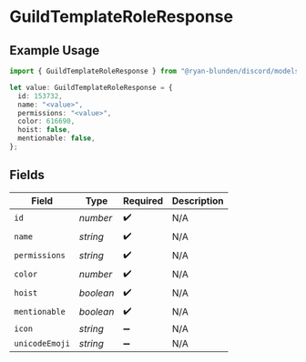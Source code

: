 # GuildTemplateRoleResponse

## Example Usage

```typescript
import { GuildTemplateRoleResponse } from "@ryan-blunden/discord/models/components";

let value: GuildTemplateRoleResponse = {
  id: 153732,
  name: "<value>",
  permissions: "<value>",
  color: 616690,
  hoist: false,
  mentionable: false,
};
```

## Fields

| Field              | Type               | Required           | Description        |
| ------------------ | ------------------ | ------------------ | ------------------ |
| `id`               | *number*           | :heavy_check_mark: | N/A                |
| `name`             | *string*           | :heavy_check_mark: | N/A                |
| `permissions`      | *string*           | :heavy_check_mark: | N/A                |
| `color`            | *number*           | :heavy_check_mark: | N/A                |
| `hoist`            | *boolean*          | :heavy_check_mark: | N/A                |
| `mentionable`      | *boolean*          | :heavy_check_mark: | N/A                |
| `icon`             | *string*           | :heavy_minus_sign: | N/A                |
| `unicodeEmoji`     | *string*           | :heavy_minus_sign: | N/A                |